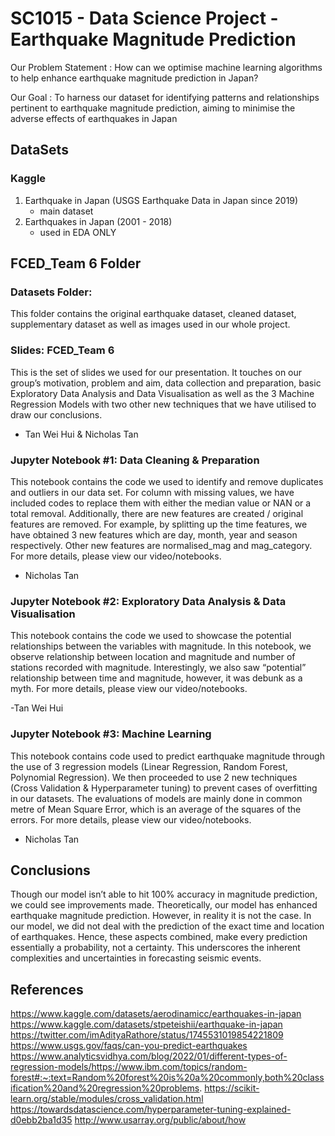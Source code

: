 # SC1015 - Data Science Project - Earthquake Magnitude Prediction

Our Problem Statement : How can we optimise machine learning algorithms to help enhance earthquake magnitude prediction in Japan?

Our Goal : To harness our dataset for identifying patterns and relationships pertinent to earthquake magnitude prediction, aiming to minimise the adverse effects of earthquakes in Japan

## DataSets

### Kaggle 

1. Earthquake in Japan (USGS Earthquake Data in Japan since 2019) 
    - main dataset
2. Earthquakes in Japan (2001 - 2018)
    - used in EDA ONLY


## FCED_Team 6 Folder

### Datasets Folder: 

This folder contains the original earthquake dataset, cleaned dataset, supplementary dataset as well as images used in our whole project.

### Slides: FCED_Team 6

This is the set of slides we used for our presentation. It touches on our group’s motivation, problem and aim, data collection and preparation, basic Exploratory Data Analysis and Data Visualisation as well as the 3 Machine Regression Models with two other new techniques that we have utilised to draw our conclusions.

- Tan Wei Hui & Nicholas Tan

### Jupyter Notebook #1: Data Cleaning & Preparation

This notebook contains the code we used to identify and remove duplicates and outliers in our data set. For column with missing values, we have included codes to replace them with either the median value or NAN or a total removal. Additionally, there are new features are created / original features are removed. For example, by splitting up the time features, we have obtained 3 new features which are day, month, year and season respectively. Other new features are normalised_mag and mag_category. For more details, please view our video/notebooks.

- Nicholas Tan

### Jupyter Notebook #2: Exploratory Data Analysis & Data Visualisation

This notebook contains the code we used to showcase the potential relationships between the variables with magnitude. In this notebook, we observe relationship between location and magnitude and number of stations recorded with magnitude. Interestingly, we also saw “potential” relationship between time and magnitude, however, it was debunk as a myth. For more details, please view our video/notebooks.

-Tan Wei Hui

### Jupyter Notebook #3: Machine Learning

This notebook contains code used to predict earthquake magnitude through the use of 3 regression models (Linear Regression, Random Forest, Polynomial Regression).  We then proceeded to use 2 new techniques (Cross Validation & Hyperparameter tuning) to prevent cases of overfitting in our datasets. The evaluations of models are mainly done in common metre of Mean Square Error, which is an average of the squares of the errors. For more details, please view our video/notebooks.

- Nicholas Tan


## Conclusions

Though our model isn’t able to hit 100% accuracy in magnitude prediction, we could see improvements made. Theoretically, our model has enhanced  earthquake magnitude prediction. However, in reality it is not the case. In our model, we did not deal with the prediction of the exact time and location of earthquakes. Hence, these aspects combined, make every prediction essentially a probability, not a certainty. This underscores the inherent complexities and uncertainties in forecasting seismic events.


## References

https://www.kaggle.com/datasets/aerodinamicc/earthquakes-in-japan
https://www.kaggle.com/datasets/stpeteishii/earthquake-in-japan
https://twitter.com/imAdityaRathore/status/1745531019854221809
https://www.usgs.gov/faqs/can-you-predict-earthquakes
https://www.analyticsvidhya.com/blog/2022/01/different-types-of-regression-models/https://www.ibm.com/topics/random-forest#:~:text=Random%20forest%20is%20a%20commonly,both%20classification%20and%20regression%20problems.
https://scikit-learn.org/stable/modules/cross_validation.html
https://towardsdatascience.com/hyperparameter-tuning-explained-d0ebb2ba1d35
http://www.usarray.org/public/about/how


